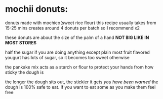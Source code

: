 # mochii donuts:
donuts made with mochico(sweet rice flour)
this recipe usually takes from 15-25 mins
creates around 4 donuts per batch so I recommend x2

these donuts are about the size of the palm of a hand
__NOT BIG LIKE IN MOST STORES__

half the sugar if you are doing anything except plain
most fruit flavored yougurt has lots of sugar, so it becomes too sweet otherwise

the pankake mix acts as a starch or flour to protect your hands from how sticky the dough is

the longer the dough sits out, the stickier it gets *you have been warned*
the dough is 100% safe to eat. If you want to eat some as you make them feel free